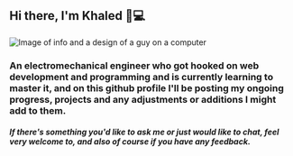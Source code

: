 ## Hi there, I'm Khaled 👋:computer:
![Image of info and a design of a guy on a computer](https://i.imgur.com/jGQ4j5L.jpg)

### An electromechanical engineer who got hooked on web development and programming and is currently learning to master it, and on this github profile I'll be posting my ongoing progress, projects and any adjustments or additions I might add to them.

##### If there's something you'd like to ask me or just would like to chat, feel very welcome to, and also of course if you have any feedback.
